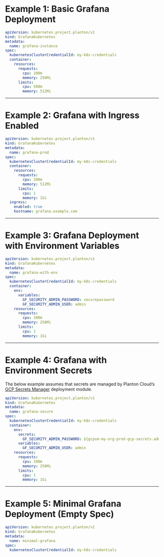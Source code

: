 
# Example 1: Basic Grafana Deployment

```yaml
apiVersion: kubernetes.project.planton/v1
kind: GrafanaKubernetes
metadata:
  name: grafana-instance
spec:
  kubernetesClusterCredentialId: my-k8s-credentials
  container:
    resources:
      requests:
        cpu: 100m
        memory: 256Mi
      limits:
        cpu: 500m
        memory: 512Mi
```

---

# Example 2: Grafana with Ingress Enabled

```yaml
apiVersion: kubernetes.project.planton/v1
kind: GrafanaKubernetes
metadata:
  name: grafana-prod
spec:
  kubernetesClusterCredentialId: my-k8s-credentials
  container:
    resources:
      requests:
        cpu: 200m
        memory: 512Mi
      limits:
        cpu: 1
        memory: 1Gi
  ingress:
    enabled: true
    hostname: grafana.example.com
```

---

# Example 3: Grafana Deployment with Environment Variables

```yaml
apiVersion: kubernetes.project.planton/v1
kind: GrafanaKubernetes
metadata:
  name: grafana-with-env
spec:
  kubernetesClusterCredentialId: my-k8s-credentials
  container:
    env:
      variables:
        GF_SECURITY_ADMIN_PASSWORD: securepassword
        GF_SECURITY_ADMIN_USER: admin
    resources:
      requests:
        cpu: 100m
        memory: 256Mi
      limits:
        cpu: 1
        memory: 1Gi
```

---

# Example 4: Grafana with Environment Secrets

The below example assumes that secrets are managed by Planton Cloud’s [GCP Secrets Manager](https://buf.build/plantoncloud/planton-cloud-apis/docs/main:cloud.planton.apis.code2cloud.v1.gcp.gcpsecretsmanager) deployment module.

```yaml
apiVersion: kubernetes.project.planton/v1
kind: GrafanaKubernetes
metadata:
  name: grafana-secure
spec:
  kubernetesClusterCredentialId: my-k8s-credentials
  container:
    env:
      secrets:
        GF_SECURITY_ADMIN_PASSWORD: ${gcpsm-my-org-prod-gcp-secrets.admin-password}
      variables:
        GF_SECURITY_ADMIN_USER: admin
    resources:
      requests:
        cpu: 100m
        memory: 256Mi
      limits:
        cpu: 1
        memory: 1Gi
```

---

# Example 5: Minimal Grafana Deployment (Empty Spec)

```yaml
apiVersion: kubernetes.project.planton/v1
kind: GrafanaKubernetes
metadata:
  name: minimal-grafana
spec:
  kubernetesClusterCredentialId: my-k8s-credentials
```
